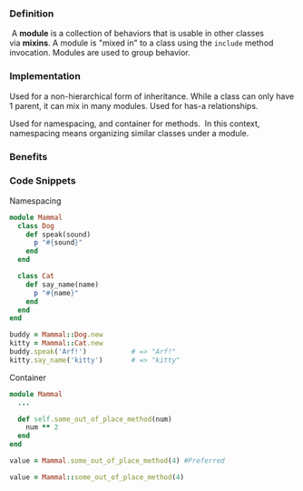 ### Definition
 A **module** is a collection of behaviors that is usable in other classes via **mixins**. A module is "mixed in" to a class using the `include` method invocation. Modules are used to group behavior.

### Implementation
Used for a non-hierarchical form of inheritance. While a class can only have 1 parent, it can mix in many modules. Used for has-a relationships.

Used for namespacing, and container for methods.  In this context, namespacing means organizing similar classes under a module.

### Benefits


### Code Snippets
Namespacing
```ruby
module Mammal
  class Dog
    def speak(sound)
      p "#{sound}"
    end
  end

  class Cat
    def say_name(name)
      p "#{name}"
    end
  end
end

buddy = Mammal::Dog.new
kitty = Mammal::Cat.new
buddy.speak('Arf!')           # => "Arf!"
kitty.say_name('kitty')       # => "kitty"
```

Container
```ruby
module Mammal
  ...

  def self.some_out_of_place_method(num)
    num ** 2
  end
end

value = Mammal.some_out_of_place_method(4) #Preferred

value = Mammal::some_out_of_place_method(4)
```

